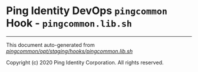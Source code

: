 
# Ping Identity DevOps `pingcommon` Hook - `pingcommon.lib.sh`

---
This document auto-generated from _[pingcommon/opt/staging/hooks/pingcommon.lib.sh](https://github.com/pingidentity/pingidentity-docker-builds/blob/master/pingcommon/opt/staging/hooks/pingcommon.lib.sh)_

Copyright (c) 2020 Ping Identity Corporation. All rights reserved.
